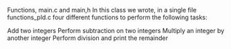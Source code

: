 Functions, main.c and main,h
In this class we wrote, in a single file functions_pld.c four different functions to perform the following tasks:

Add two integers
Perform subtraction on two integers
Multiply an integer by another integer
Perform division and print the remainder
